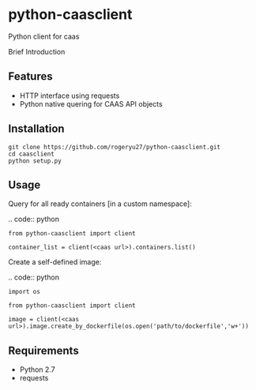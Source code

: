 python-caasclient
======

Python client for caas

Brief Introduction

Features
--------
* HTTP interface using requests
* Python native quering for CAAS API objects

Installation
------------

	git clone https://github.com/rogeryu27/python-caasclient.git
	cd caasclient
	python setup.py

Usage
-----

Query for all ready containers [in a custom namespace]:

.. code:: python
	
	from python-caasclient import client

	container_list = client(<caas url>).containers.list()

Create a self-defined image:

.. code:: python
	
	import os

	from python-caasclient import client

	image = client(<caas url>).image.create_by_dockerfile(os.open('path/to/dockerfile','w+'))

Requirements
------------

* Python 2.7
* requests

